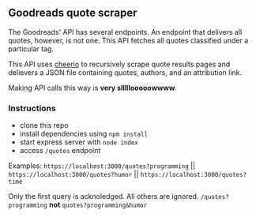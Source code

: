 ## Goodreads quote scraper

The Goodreads' API has several endpoints. An endpoint that delivers all quotes, however, is not one. This API fetches all quotes classified under a particular tag.

This API uses [cheerio](https://cheerio.js.org/) to recursively scrape quote results pages and delievers a JSON file containing quotes, authors, and an attribution link.

Making API calls this way is **very slllllooooowwww**.

### Instructions

- clone this repo
- install dependencies using `npm install`
- start express server with `node index`
- access `/quotes` endpoint

Examples: `https://localhost:3000/quotes?programming` || `https://localhost:3000/quotes?humor` || `https://localhost:3000/quotes?time`

Only the first query is acknoledged. All others are ignored.
`/quotes?programming` **not** `quotes?programming&humor`
